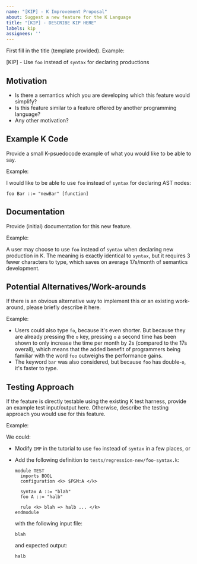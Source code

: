 ```yaml
---
name: "[KIP] - K Improvement Proposal"
about: Suggest a new feature for the K Language
title: "[KIP] - DESCRIBE KIP HERE"
labels: kip
assignees: ''
---
```


First fill in the title (template provided).
Example:

[KIP] - Use `foo` instead of `syntax` for declaring productions

Motivation
----------

-   Is there a semantics which you are developing which this feature would simplify?
-   Is this feature similar to a feature offered by another programming language?
-   Any other motivation?

Example K Code
--------------

Provide a small K-psuedocode example of what you would like to be able to say.

Example:

I would like to be able to use `foo` instead of `syntax` for declaring AST nodes:

```
foo Bar ::= "newBar" [function]
```

Documentation
-------------

Provide (initial) documentation for this new feature.

Example:

A user may choose to use `foo` instead of `syntax` when declaring new production in K.
The meaning is exactly identical to `syntax`, but it requires 3 fewer characters to type, which saves on average 17s/month of semantics development.

Potential Alternatives/Work-arounds
-----------------------------------

If there is an obvious alternative way to implement this or an existing work-around, please briefly describe it here.

Example:

-   Users could also type `fo`, because it's even shorter. But because they are already pressing the `o` key, pressing `o` a second time has been shown to only increase the time per month by 2s (compared to the 17s overall), which means that the added benefit of programmers being familiar with the word `foo` outweighs the performance gains.
-   The keyword `bar` was also considered, but because `foo` has double-`o`, it's faster to type.

Testing Approach
----------------

If the feature is directly testable using the existing K test harness, provide an example test input/output here.
Otherwise, describe the testing approach you would use for this feature.

Example:

We could:

-   Modify `IMP` in the tutorial to use `foo` instead of `syntax` in a few places, or
-   Add the following definition to `tests/regression-new/foo-syntax.k`:

    ```
    module TEST
      imports BOOL
      configuration <k> $PGM:A </k>

      syntax A ::= "blah"
      foo A ::= "halb"

      rule <k> blah => halb ... </k>
    endmodule
    ```

    with the following input file:

    ```
    blah
    ```

    and expected output:

    ```
    halb
    ```
